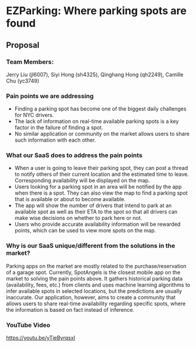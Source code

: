 # EZParking: Where parking spots are found

## Proposal
### Team Members:
Jerry Liu (jl6007), Siyi Hong (sh4325), Qinghang Hong (qh2249), Camille Chu (yc3749)

### Pain points we are addressing
- Finding a parking spot has become one of the biggest daily challenges for NYC drivers. 
- The lack of information on real-time available parking spots is a key factor in the failure of finding a spot.
- No similar application or community on the market allows users to share such information with each other. 

### What our SaaS does to address the pain points
- When a user is going to leave their parking spot, they can post a thread to notify others of their current location and the estimated time to leave. Corresponding availability will be displayed on the map.
- Users looking for a parking spot in an area will be notified by the app when there is a spot. They can also view the map to find a parking spot that is available or about to become available.
- The app will show the number of drivers that intend to park at an available spot as well as their ETA to the spot so that all drivers can make wise decisions on whether to park here or not.
- Users who provide accurate availability information will be rewarded points, which can be used to view more spots on the map.

### Why is our SaaS unique/different from the solutions in the market?
Parking apps on the market are mostly related to the purchase/reservation of a garage spot. Currently, SpotAngels is the closest mobile app on the market to solving the pain points above. It gathers historical parking data (availability, fees, etc.) from clients and uses machine learning algorithms to infer available spots in selected locations, but the predictions are usually inaccurate. Our application, however, aims to create a community that allows users to share real-time availability regarding specific spots, where the information is based on fact instead of inference.

### YouTube Video
https://youtu.be/yTieByrqsxI
